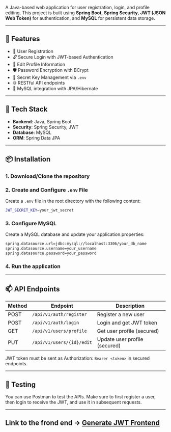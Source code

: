 A Java-based web application for user registration, login, and profile editing. This project is built using **Spring Boot**, **Spring Security**, **JWT (JSON Web Token)** for authentication, and **MySQL** for persistent data storage.

---

## 🚀 Features

- 🔐 User Registration  
- 🔓 Secure Login with JWT-based Authentication  
- 📝 Edit Profile Information
- 🛡️ Password Encryption with BCrypt
- 🔑 Secret Key Management via `.env`
- 🌐 RESTful API endpoints  
- 💾 MySQL integration with JPA/Hibernate  

---

## 🧰 Tech Stack

- **Backend**: Java, Spring Boot  
- **Security**: Spring Security, JWT  
- **Database**: MySQL  
- **ORM**: Spring Data JPA  

---

## 📦 Installation

### 1. Download/Clone the repository

### 2. Create and Configure `.env` File
Create a `.env` file in the root directory with the following content:

```bash
JWT_SECRET_KEY=your_jwt_secret
```

### 3. Configure MySQL
Create a MySQL database and update your application.properties:

```bash
spring.datasource.url=jdbc:mysql://localhost:3306/your_db_name
spring.datasource.username=your_username
spring.datasource.password=your_password
```

### 4. Run the application

---

## 📫 API Endpoints

| Method | Endpoint                  | Description                   |
| ------ | ------------------------- | ----------------------------- |
| POST   | `/api/v1/auth/register`   | Register a new user           |
| POST   | `/api/v1/auth/login`      | Login and get JWT token       |
| GET    | `/api/v1/users/profile`   | Get user profile (secured)    |
| PUT    | `/api/v1/users/{id}/edit` | Update user profile (secured) |

JWT token must be sent as Authorization: `Bearer <token>` in secured endpoints.

---

## 🧪 Testing
You can use Postman to test the APIs. Make sure to first register a user, then login to receive the JWT, and use it in subsequent requests.

---

## Link to the frond end -> [Generate JWT Frontend](https://github.com/kalin-angelov/generate-jwt-frontend)
